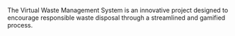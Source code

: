 The Virtual Waste Management System is an innovative project designed to encourage responsible waste disposal through a streamlined and gamified process.
